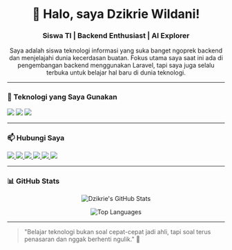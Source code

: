 <h1 align="center">👋 Halo, saya Dzikrie Wildani!</h1>
<h3 align="center">Siswa TI | Backend Enthusiast | AI Explorer</h3>

<p align="center">Saya adalah siswa teknologi informasi yang suka banget ngoprek backend dan menjelajahi dunia kecerdasan buatan. Fokus utama saya saat ini ada di pengembangan backend menggunakan Laravel, tapi saya juga selalu terbuka untuk belajar hal baru di dunia teknologi.</p>

---

### 🚀 Teknologi yang Saya Gunakan
<p>
  <img src="https://img.shields.io/badge/-Laravel-red?style=for-the-badge&logo=laravel&logoColor=white" />
  <img src="https://img.shields.io/badge/-PHP-777BB4?style=for-the-badge&logo=php&logoColor=white" />
  <img src="https://img.shields.io/badge/-MySQL-blue?style=for-the-badge&logo=mysql&logoColor=white" />
</p>

---

### 📫 Hubungi Saya

<p>
  <a href="https://instagram.com/dzajaa.10" target="_blank">
    <img src="https://img.shields.io/badge/-Instagram-E4405F?style=for-the-badge&logo=instagram&logoColor=white" />
  </a>
  <a href="azerlaeron@gmail.com">
    <img src="https://img.shields.io/badge/-Email-D14836?style=for-the-badge&logo=gmail&logoColor=white" />
  </a>
  <a href="https://wa.me/0895393687004" target="_blank">
    <img src="https://img.shields.io/badge/-WhatsApp-25D366?style=for-the-badge&logo=whatsapp&logoColor=white" />
  </a>
  <a href="https://facebook.com/-" target="_blank">
    <img src="https://img.shields.io/badge/-Facebook-1877F2?style=for-the-badge&logo=facebook&logoColor=white" />
  </a>
  <a href="https://t.me/Lorddzik" target="_blank">
    <img src="https://img.shields.io/badge/-Telegram-2CA5E0?style=for-the-badge&logo=telegram&logoColor=white" />
  </a>
  <a href="https://m.me/-" target="_blank">
    <img src="https://img.shields.io/badge/-Messenger-00B2FF?style=for-the-badge&logo=messenger&logoColor=white" />
  </a>
</p>

---

### 📊 GitHub Stats
<p align="center">
  <img src="https://github-readme-stats.vercel.app/api?username=lorddzik&show_icons=true&theme=tokyonight" alt="Dzikrie's GitHub Stats" />
</p>
<p align="center">
  <img src="https://github-readme-stats.vercel.app/api/top-langs/?username=lorddzik&layout=compact&theme=tokyonight" alt="Top Languages" />
</p>

---

> "Belajar teknologi bukan soal cepat-cepat jadi ahli, tapi soal terus penasaran dan nggak berhenti ngulik." 🚀
